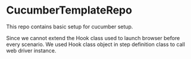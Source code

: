 # CucumberTemplateRepo
This repo contains basic setup for cucumber setup.

Since we cannot extend the Hook class used to launch browser before every scenario.
We used Hook class object in step definition class to call web driver instance.
